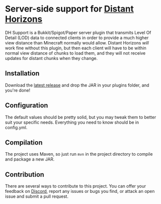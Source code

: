 # Server-side support for [Distant Horizons](https://gitlab.com/jeseibel/distant-horizons)

DH Support is a Bukkit/Spigot/Paper server plugin that transmits Level Of Detail (LOD) data to connected clients in order to provide a much higher view distance than Minecraft normally would allow. Distant Horizons _will_ work fine without this plugin, but then each client will have to be within normal view distance of chunks to load them, and they will not receive updates for distant chunks when they change. 

## Installation

Download the [latest release](https://github.com/Jckf/DH-Support/releases) and drop the JAR in your plugins folder, and you're done!

## Configuration

The default values should be pretty solid, but you may tweak them to better suit your specific needs. Everything you need to know should be in config.yml.

## Compilation

The project uses Maven, so just run `mvn` in the project directory to compile and package a new JAR.

## Contribution

There are several ways to contribute to this project. You can offer your feedback on [Discord](https://discord.gg/WzCvvJUf), report any issues or bugs you find, or attack an open issue and submit a pull request.
